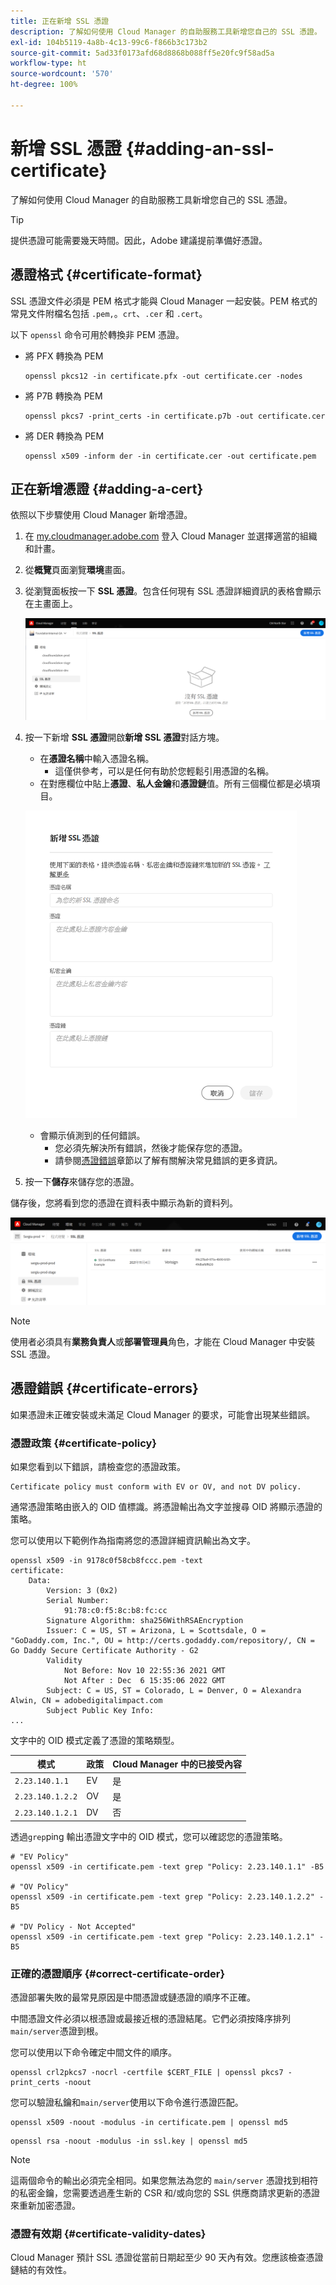 ```yaml
---
title: 正在新增 SSL 憑證
description: 了解如何使用 Cloud Manager 的自助服務工具新增您自己的 SSL 憑證。
exl-id: 104b5119-4a8b-4c13-99c6-f866b3c173b2
source-git-commit: 5ad33f0173afd68d8868b088ff5e20fc9f58ad5a
workflow-type: ht
source-wordcount: '570'
ht-degree: 100%

---
```


# 新增 SSL 憑證 {#adding-an-ssl-certificate}

了解如何使用 Cloud Manager 的自助服務工具新增您自己的 SSL 憑證。

>[!TIP]
>
>提供憑證可能需要幾天時間。因此，Adobe 建議提前準備好憑證。

## 憑證格式 {#certificate-format}

SSL 憑證文件必須是 PEM 格式才能與 Cloud Manager 一起安裝。PEM 格式的常見文件附檔名包括 `.pem,`。`crt`、`.cer` 和 `.cert`。

以下 `openssl` 命令可用於轉換非 PEM 憑證。

* 將 PFX 轉換為 PEM

  ```shell
  openssl pkcs12 -in certificate.pfx -out certificate.cer -nodes
  ```

* 將 P7B 轉換為 PEM

  ```shell
  openssl pkcs7 -print_certs -in certificate.p7b -out certificate.cer
  ```

* 將 DER 轉換為 PEM

  ```shell
  openssl x509 -inform der -in certificate.cer -out certificate.pem
  ```

## 正在新增憑證 {#adding-a-cert}

依照以下步驟使用 Cloud Manager 新增憑證。

1. 在 [my.cloudmanager.adobe.com](https://my.cloudmanager.adobe.com/) 登入 Cloud Manager 並選擇適當的組織和計畫。

1. 從&#x200B;**概覽**&#x200B;頁面瀏覽&#x200B;**環境**&#x200B;畫面。

1. 從瀏覽面板按一下 **SSL 憑證**。包含任何現有 SSL 憑證詳細資訊的表格會顯示在主畫面上。

   ![新增 SSL 憑證](/help/implementing/cloud-manager/assets/ssl/ssl-cert-1.png)

1. 按一下新增 **SSL 憑證**&#x200B;開啟&#x200B;**新增 SSL 憑證**&#x200B;對話方塊。

   * 在&#x200B;**憑證名稱**&#x200B;中輸入憑證名稱。
      * 這僅供參考，可以是任何有助於您輕鬆引用憑證的名稱。
   * 在對應欄位中貼上&#x200B;**憑證**、**私人金鑰**&#x200B;和&#x200B;**憑證鏈**&#x200B;值。所有三個欄位都是必填項目。

   ![新增憑證對話方塊](/help/implementing/cloud-manager/assets/ssl/ssl-cert-02.png)

   * 會顯示偵測到的任何錯誤。
      * 您必須先解決所有錯誤，然後才能保存您的憑證。
      * 請參閱[憑證錯誤](#certificate-errors)章節以了解有關解決常見錯誤的更多資訊。

1. 按一下&#x200B;**儲存**&#x200B;來儲存您的憑證。

儲存後，您將看到您的憑證在資料表中顯示為新的資料列。

![已儲存的 SSL 憑證](/help/implementing/cloud-manager/assets/ssl/ssl-cert-3.png)

>[!NOTE]
>
>使用者必須具有&#x200B;**業務負責人**&#x200B;或&#x200B;**部署管理員**&#x200B;角色，才能在 Cloud Manager 中安裝 SSL 憑證。

## 憑證錯誤 {#certificate-errors}

如果憑證未正確安裝或未滿足 Cloud Manager 的要求，可能會出現某些錯誤。

### 憑證政策 {#certificate-policy}

如果您看到以下錯誤，請檢查您的憑證政策。

```text
Certificate policy must conform with EV or OV, and not DV policy.
```

通常憑證策略由嵌入的 OID 值標識。將憑證輸出為文字並搜尋 OID 將顯示憑證的策略。

您可以使用以下範例作為指南將您的憑證詳細資訊輸出為文字。

```text
openssl x509 -in 9178c0f58cb8fccc.pem -text
certificate:
    Data:
        Version: 3 (0x2)
        Serial Number:
            91:78:c0:f5:8c:b8:fc:cc
        Signature Algorithm: sha256WithRSAEncryption
        Issuer: C = US, ST = Arizona, L = Scottsdale, O = "GoDaddy.com, Inc.", OU = http://certs.godaddy.com/repository/, CN = Go Daddy Secure Certificate Authority - G2
        Validity
            Not Before: Nov 10 22:55:36 2021 GMT
            Not After : Dec  6 15:35:06 2022 GMT
        Subject: C = US, ST = Colorado, L = Denver, O = Alexandra Alwin, CN = adobedigitalimpact.com
        Subject Public Key Info:
...
```

文字中的 OID 模式定義了憑證的策略類型。

| 模式 | 政策 | Cloud Manager 中的已接受內容 |
|---|---|---|
| `2.23.140.1.1` | EV | 是 |
| `2.23.140.1.2.2` | OV | 是 |
| `2.23.140.1.2.1` | DV | 否 |

透過`grep`ping 輸出憑證文字中的 OID 模式，您可以確認您的憑證策略。

```shell
# "EV Policy"
openssl x509 -in certificate.pem -text grep "Policy: 2.23.140.1.1" -B5

# "OV Policy"
openssl x509 -in certificate.pem -text grep "Policy: 2.23.140.1.2.2" -B5

# "DV Policy - Not Accepted"
openssl x509 -in certificate.pem -text grep "Policy: 2.23.140.1.2.1" -B5
```

### 正確的憑證順序 {#correct-certificate-order}

憑證部署失敗的最常見原因是中間憑證或鏈憑證的順序不正確。

中間憑證文件必須以根憑證或最接近根的憑證結尾。它們必須按降序排列`main/server`憑證到根。

您可以使用以下命令確定中間文件的順序。

```shell
openssl crl2pkcs7 -nocrl -certfile $CERT_FILE | openssl pkcs7 -print_certs -noout
```

您可以驗證私鑰和`main/server`使用以下命令進行憑證匹配。

```shell
openssl x509 -noout -modulus -in certificate.pem | openssl md5
```

```shell
openssl rsa -noout -modulus -in ssl.key | openssl md5
```

>[!NOTE]
>
>這兩個命令的輸出必須完全相同。如果您無法為您的 `main/server` 憑證找到相符的私密金鑰，您需要透過產生新的 CSR 和/或向您的 SSL 供應商請求更新的憑證來重新加密憑證。

### 憑證有效期 {#certificate-validity-dates}

Cloud Manager 預計 SSL 憑證從當前日期起至少 90 天內有效。您應該檢查憑證鏈結的有效性。
